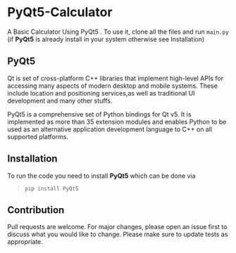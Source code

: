# PyQt5-Calculator

A Basic Calculator Using PyQt5 . To use it, clone all the files and run ```main.py``` (if **PyQt5** is already install in your system otherwise see Installation)


## **PyQt5**
Qt is set of cross-platform C++ libraries that implement high-level APIs for accessing many aspects of modern desktop and mobile systems. These include location and positioning services,as well as traditional UI development and many other stuffs.

PyQt5 is a comprehensive set of Python bindings for Qt v5. It is implemented as more than 35 extension modules and enables Python to be used as an alternative application development language to C++ on all supported platforms.


## Installation
To run the code you need to install **PyQt5** 
which can be done via 
> ```pip install PyQt5```

## Contribution

Pull requests are welcome. For major changes, please open an issue first to discuss what you would like to change.
Please make sure to update tests as appropriate.
